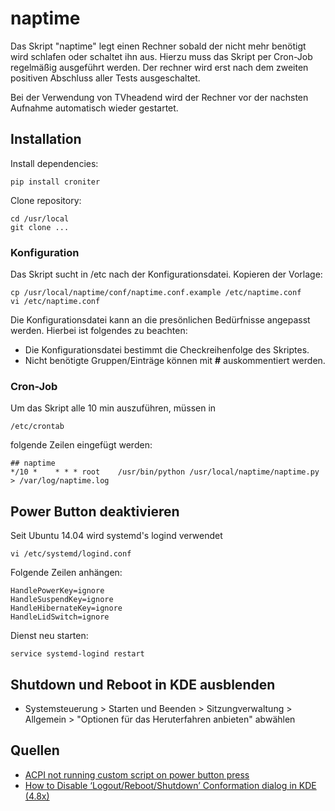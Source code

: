# naptime

Das Skript "naptime" legt einen Rechner sobald der nicht mehr benötigt wird schlafen oder schaltet ihn aus. Hierzu muss das Skript per Cron-Job regelmäßig ausgeführt werden. Der rechner wird erst nach dem zweiten positiven Abschluss aller Tests ausgeschaltet.

Bei der Verwendung von TVheadend wird der Rechner vor der nachsten Aufnahme automatisch wieder gestartet.

## Installation
Install dependencies:

	pip install croniter

Clone repository:

	cd /usr/local
	git clone ...

### Konfiguration
Das Skript sucht in /etc nach der Konfigurationsdatei. Kopieren der Vorlage:

	cp /usr/local/naptime/conf/naptime.conf.example /etc/naptime.conf
	vi /etc/naptime.conf

Die Konfigurationsdatei kann an die presönlichen Bedürfnisse angepasst werden. Hierbei ist folgendes zu beachten:
* Die Konfigurationsdatei bestimmt die Checkreihenfolge des Skriptes.
* Nicht benötigte Gruppen/Einträge können mit **#** auskommentiert werden. 

### Cron-Job
Um das Skript alle 10 min auszuführen, müssen in

	/etc/crontab 

folgende Zeilen eingefügt werden:

	## naptime
	*/10 *    * * * root	/usr/bin/python /usr/local/naptime/naptime.py > /var/log/naptime.log

## Power Button deaktivieren
Seit Ubuntu 14.04 wird systemd's logind verwendet

	vi /etc/systemd/logind.conf

Folgende Zeilen anhängen:

	HandlePowerKey=ignore
	HandleSuspendKey=ignore
	HandleHibernateKey=ignore
	HandleLidSwitch=ignore

Dienst neu starten:

	service systemd-logind restart

## Shutdown und Reboot in KDE ausblenden

* Systemsteuerung > Starten und Beenden > Sitzungverwaltung > Allgemein > "Optionen für das Heruterfahren anbieten" abwählen

##  Quellen
- [ACPI not running custom script on power button press](http://askubuntu.com/questions/493499/acpi-not-running-custom-script-on-power-button-press)
- [How to Disable ‘Logout/Reboot/Shutdown’ Conformation dialog in KDE (4.8x)](http://www.hecticgeek.com/2012/05/disable-logout-reboot-shutdown-conformation-kde/)
